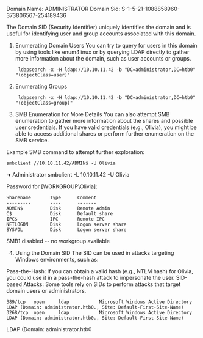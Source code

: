 Domain Name: ADMINISTRATOR
Domain Sid: S-1-5-21-1088858960-373806567-254189436

The Domain SID (Security Identifier) uniquely identifies the domain and is useful for identifying user and group accounts associated with this domain.

1. Enumerating Domain Users
You can try to query for users in this domain by using tools like enum4linux or by querying LDAP directly to gather more information about the domain, such as user accounts or groups.

        ldapsearch -x -H ldap://10.10.11.42 -b "DC=administrator,DC=htb0" "(objectClass=user)"
2. Enumerating Groups
        
        ldapsearch -x -H ldap://10.10.11.42 -b "DC=administrator,DC=htb0" "(objectClass=group)"
        
3. SMB Enumeration for More Details
You can also attempt SMB enumeration to gather more information about the shares and possible user credentials. If you have valid credentials (e.g., Olivia), you might be able to access additional shares or perform further enumeration on the SMB service.

Example SMB command to attempt further exploration:

    smbclient //10.10.11.42/ADMIN$ -U Olivia
    
    
➜  Administrator smbclient -L 10.10.11.42 -U Olivia

Password for [WORKGROUP\Olivia]:

	Sharename       Type      Comment
	---------       ----      -------
	ADMIN$          Disk      Remote Admin
	C$              Disk      Default share
	IPC$            IPC       Remote IPC
	NETLOGON        Disk      Logon server share 
	SYSVOL          Disk      Logon server share 
SMB1 disabled -- no workgroup available


4. Using the Domain SID
The SID can be used in attacks targeting Windows environments, such as:

Pass-the-Hash: If you can obtain a valid hash (e.g., NTLM hash) for Olivia, you could use it in a pass-the-hash attack to impersonate the user.
SID-based Attacks: Some tools rely on SIDs to perform attacks that target domain users or administrators.

    389/tcp   open     ldap           Microsoft Windows Active Directory LDAP (Domain: administrator.htb0., Site: Default-First-Site-Name)
    3268/tcp  open     ldap           Microsoft Windows Active Directory LDAP (Domain: administrator.htb0., Site: Default-First-Site-Name)

LDAP (Domain: administrator.htb0
